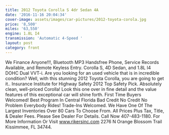 ```yaml
---
title: 2012 Toyota Corolla S 4dr Sedan 4A
date: '2016-11-16 20:04:34'
cover-image: assets/images/car-pictures/2012-toyota-corola.jpg
price: '8,500'
miles: '63,550'
engine: 1.8L I4
transmission: 'Automatic 4-Speed '
layout: post
category: front
---
```

We Finance Anyone!!!, Bluetooth MP3 Handsfree Phone, Service Records Available, and Remote Keyless Entry. Corolla S, 4D Sedan, and 1.8L I4 DOHC Dual VVT-i. Are you looking for an used vehicle that is in incredible condition? Well, with this stunning 2012 Toyota Corolla, you are going to get it.. Insurance Institute for Highway Safety 2012 Top Safety Pick. Absolutely clean, well-priced Corolla! Look this one over in fine detail and the value features of this exceptional car will shine forth. First Time Buyers Welcomed! Best Program In Central Florida Bad Credit No Credit No Problem Everybody Rides! Trade-Ins Welcomed. We Have One Of The Largest Inventories Over 80 Cars To Choose From. All Prices Plus Tax, Title, & Dealer Fees. Please See Dealer For Details. Call Now 407-483-1180\. For More Information Or Visit www.rikersinc.com 2276 N Orange Blossom Trail Kissimmee, FL 34744\.
